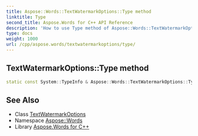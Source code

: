 ```yaml
---
title: Aspose::Words::TextWatermarkOptions::Type method
linktitle: Type
second_title: Aspose.Words for C++ API Reference
description: 'How to use Type method of Aspose::Words::TextWatermarkOptions class in C++.'
type: docs
weight: 1000
url: /cpp/aspose.words/textwatermarkoptions/type/
---
```

## TextWatermarkOptions::Type method




```cpp
static const System::TypeInfo & Aspose::Words::TextWatermarkOptions::Type()
```

## See Also

* Class [TextWatermarkOptions](../)
* Namespace [Aspose::Words](../../)
* Library [Aspose.Words for C++](../../../)
